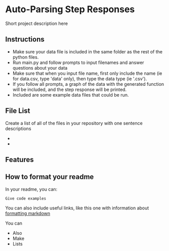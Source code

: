 # Auto-Parsing Step Responses

Short project description here

## Instructions

- Make sure your data file is included in the same folder as the rest of the python files.
- Run main.py and follow prompts to input filenames and answer questions about your data
- Make sure that when you input file name, first only include the name (ie for data.csv, type 'data' only), then type the data type (ie '.csv').
- If you follow all prompts, a graph of the data with the generated function will be included, and the step response will be printed.
- Included are some example data files that could be run.

## File List

Create a list of all of the files in your repository with one sentence descriptions 

- 
- 

## Features









## How to format your readme

In your readme, you can:
```
Give code examples
```

You can also include useful links, like this one with information about [formatting markdown](https://help.github.com/en/articles/basic-writing-and-formatting-syntax)

You can 
- Also
- Make
- Lists
